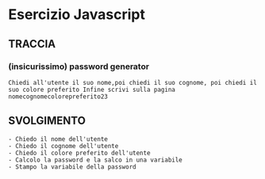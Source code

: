 # Esercizio Javascript
## TRACCIA

### (insicurissimo) password generator

```plaintext
Chiedi all'utente il suo nome,poi chiedi il suo cognome, poi chiedi il suo colore preferito Infine scrivi sulla pagina nomecognomecolorepreferito23
```

## SVOLGIMENTO
```plaintext
- Chiedo il nome dell'utente
- Chiedo il cognome dell'utente
- Chiedo il colore preferito dell'utente
- Calcolo la password e la salco in una variabile
- Stampo la variabile della password
```